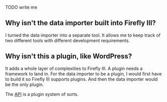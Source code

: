 TODO write me


## Why isn't the data importer built into Firefly III?

I turned the data importer into a separate tool. It allows me to keep track of two different tools with different development requirements.


## Why isn't this a plugin, like WordPress?

It adds a whole layer of complexities to Firefly III. A plugin needs a framework to land in. For the data importer to be a plugin, I would first have to build it so Firefly III supports plugins. And then the data importer would be the only plugin.

The [API](../../firefly-iii/api.md) is a plugin system of sorts.
